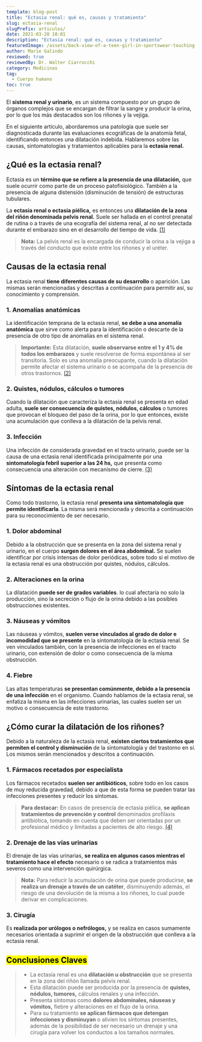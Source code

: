 ```yaml
---
template: blog-post
title: "Ectasia renal: qué es, causas y tratamiento"
slug: ectasia-renal
slugPrefix: articulos/
date: 2021-03-20 18:01
description: "Ectasia renal: qué es, causas y tratamiento"
featuredImage: /assets/back-view-of-a-teen-girl-in-sportswear-touching-back-and-leaning-back.jpg
author: Marie Galindo
reviewed: true
reviewedBy: Dr. Walter Ciarrocchi
category: Medicinas
tag:
  - Cuerpo humano
toc: true
---
```

<!--StartFragment-->

El **sistema renal y urinario**, es un sistema compuesto por un grupo de órganos complejos que se encargan de filtrar la sangre y producir la orina, por lo que los más destacados son los riñones y la vejiga.

En el siguiente artículo, abordaremos una patología que suele ser diagnosticada durante las evaluaciones ecográficas de la anatomía fetal, identificando entonces una dilatación indebida. Hablaremos sobre las causas, sintomatologías y tratamientos aplicables para la **ectasia renal.**

## ¿Qué es la ectasia renal?

Ectasia es un **término que se refiere a la presencia de una dilatación,** que suele ocurrir como parte de un proceso patofisiológico. También a la presencia de alguna distensión (disminución de tensión) de estructuras tubulares.

La **ectasia renal o ectasia piélica,** es entonces una **dilatación de la zona del riñón denominada pelvis renal.** Suele ser hallada en el control prenatal de rutina o a través de una ecografía del sistema renal, al no ser detectada durante el embarazo sino en el desarrollo del tiempo de vida. [(1)](https://scielo.conicyt.cl/scielo.php?script=sci_arttext&pid=S0717-75262004000600013)

> **Nota:** La pelvis renal es la encargada de conducir la orina a la vejiga a través del conducto que existe entre los riñones y el uréter.

## Causas de la ectasia renal

La ectasia renal **tiene diferentes causas de su desarrollo** o aparición. Las mismas serán mencionadas y descritas a continuación para permitir así, su conocimiento y comprensión.

### 1. Anomalías anatómicas

La identificación temprana de la ectasia renal, **se debe a una anomalía anatómica** que sirve como alerta para la identificación o descarte de la presencia de otro tipo de anomalías en el sistema renal.

> **Importante:** Esta dilatación, **suele observarse entre el 1 y 4% de todos los embarazos** y suele resolverse de forma espontánea al ser transitoria. Solo es una anomalía preocupante, cuando la dilatación permite afectar el sistema urinario o se acompaña de la presencia de otros trastornos. [(2)](https://enfamilia.aeped.es/temas-salud/dilatacion-rinon)

### 2. Quistes, nódulos, cálculos o tumores

Cuando la dilatación que caracteriza la ectasia renal se presenta en edad adulta, **suele ser consecuencia de quistes, nódulos, cálculos** o tumores que provocan el bloqueo del paso de la orina, por lo que entonces, existe una acumulación que conlleva a la dilatación de la pelvis renal.

### 3. Infección

Una infección de considerada gravedad en el tracto urinario, puede ser la causa de una ectasia renal identificada principalmente por una **sintomatología febril superior a las 24 hs,** que presenta como consecuencia una alteración con mecanismo de cierre. [(3)](http://campus.usal.es/~ogyp/Clases%20teoricas%202013%202014/Nefrologia/Clase%201.pdf)

## Síntomas de la ectasia renal

Como todo trastorno, la ectasia renal **presenta una sintomatología que permite identificarla**. La misma será mencionada y descrita a continuación para su reconocimiento de ser necesario.

### 1. Dolor abdominal

Debido a la obstrucción que se presenta en la zona del sistema renal y urinario, en el cuerpo **surgen dolores en el área abdominal.** Se suelen identificar por crisis intensas de dolor periódicas, sobre todo si el motivo de la ectasia renal es una obstrucción por quistes, nódulos, cálculos.

### 2. Alteraciones en la orina

La dilatación **puede ser de grados variables**. lo cual afectaría no solo la producción, sino la secreción o flujo de la orina debido a las posibles obstrucciones existentes.

### 3. Náuseas y vómitos

Las náuseas y vómitos, **suelen verse vinculados al grado de dolor e incomodidad que se presente** en la sintomatología de la ectasia renal. Se ven vinculados también, con la presencia de infecciones en el tracto urinario, con extensión de dolor o como consecuencia de la misma obstrucción.

### 4. Fiebre

Las altas temperaturas **se presentan comúnmente, debido a la presencia de una infección** en el organismo. Cuando hablamos de la ectasia renal, se enfatiza la misma en las infecciones urinarias, las cuales suelen ser un motivo o consecuencia de este trastorno.

## ¿Cómo curar la dilatación de los riñones?

Debido a la naturaleza de la ectasia renal, **existen ciertos tratamientos que permiten el control y disminución** de la sintomatología y del trastorno en sí. Los mismos serán mencionados y descritos a continuación.

### 1. Fármacos recetados por especialista

Los fármacos recetados **suelen ser antibióticos**, sobre todo en los casos de muy reducida gravedad, debido a que de esta forma se pueden tratar las infecciones presentes y reducir los síntomas.

> **Para destacar:** En casos de presencia de ectasia piélica, **se aplican tratamientos de prevención y control** denominados profilaxis antibiótica, tomando en cuenta que deben ser orientadas por un profesional médico y limitadas a pacientes de alto riesgo. [(4)](http://cursosaepap.exlibrisediciones.com/files/49-20-fichero/Ochoa_C_Ectasia_Pielica.pdf)

### 2. Drenaje de las vías urinarias

El drenaje de las vías urinarias, **se realiza en algunos casos mientras el tratamiento hace el efecto** necesario o se radica a tratamientos más severos como una intervención quirúrgica.

> **Nota:** Para reducir la acumulación de orina que puede producirse, **se realiza un drenaje a través de un catéter**, disminuyendo además, el riesgo de una devolución de la misma a los riñones, lo cual puede derivar en complicaciones.

### 3. Cirugía

Es **realizada por urólogos o nefrólogos,** y se realiza en casos sumamente necesarios orientada a suprimir el origen de la obstrucción que conlleva a la ectasia renal.

## <mark>Conclusiones Claves</mark>

> * La ectasia renal es una **dilatación u obstrucción** que se presenta en la zona del riñón llamada pelvis renal.
> * Esta dilatación puede ser producida por la presencia de **quistes, nódulos, tumores,** cálculos renales y una infección.
> * Presenta síntomas como **dolores abdominales, náuseas y vómitos,** fiebre y alteraciones en el flujo de la orina.
> * Para su tratamiento **se aplican fármacos que detengan infecciones y disminuyan** o alivien los síntomas presentes, además de la posibilidad de ser necesario un drenaje y una cirugía para volver los conductos a los tamaños normales.

<!--EndFragment-->